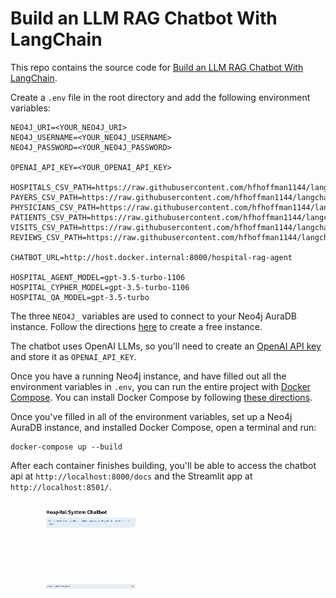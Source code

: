 # Build an LLM RAG Chatbot With LangChain

This repo contains the source code for [Build an LLM RAG Chatbot With LangChain](https://realpython.com/build-llm-rag-chatbot-with-langchain/#demo-a-llm-rag-chatbot-with-langchain-and-neo4j).

Create a `.env` file in the root directory and add the following environment variables:

```.env
NEO4J_URI=<YOUR_NEO4J_URI>
NEO4J_USERNAME=<YOUR_NEO4J_USERNAME>
NEO4J_PASSWORD=<YOUR_NEO4J_PASSWORD>

OPENAI_API_KEY=<YOUR_OPENAI_API_KEY>

HOSPITALS_CSV_PATH=https://raw.githubusercontent.com/hfhoffman1144/langchain_neo4j_rag_app/main/data/hospitals.csv
PAYERS_CSV_PATH=https://raw.githubusercontent.com/hfhoffman1144/langchain_neo4j_rag_app/main/data/payers.csv
PHYSICIANS_CSV_PATH=https://raw.githubusercontent.com/hfhoffman1144/langchain_neo4j_rag_app/main/data/physicians.csv
PATIENTS_CSV_PATH=https://raw.githubusercontent.com/hfhoffman1144/langchain_neo4j_rag_app/main/data/patients.csv
VISITS_CSV_PATH=https://raw.githubusercontent.com/hfhoffman1144/langchain_neo4j_rag_app/main/data/visits.csv
REVIEWS_CSV_PATH=https://raw.githubusercontent.com/hfhoffman1144/langchain_neo4j_rag_app/main/data/reviews.csv

CHATBOT_URL=http://host.docker.internal:8000/hospital-rag-agent

HOSPITAL_AGENT_MODEL=gpt-3.5-turbo-1106
HOSPITAL_CYPHER_MODEL=gpt-3.5-turbo-1106
HOSPITAL_QA_MODEL=gpt-3.5-turbo
```

The three `NEO4J_` variables are used to connect to your Neo4j AuraDB instance. Follow the directions [here](https://neo4j.com/cloud/platform/aura-graph-database/?ref=docs-nav-get-started) to create a free instance.

The chatbot uses OpenAI LLMs, so you'll need to create an [OpenAI API key](https://realpython.com/generate-images-with-dalle-openai-api/#get-your-openai-api-key) and store it as `OPENAI_API_KEY`.

Once you have a running Neo4j instance, and have filled out all the environment variables in `.env`, you can run the entire project with [Docker Compose](https://docs.docker.com/compose/). You can install Docker Compose by following [these directions](https://docs.docker.com/compose/install/).

Once you've filled in all of the environment variables, set up a Neo4j AuraDB instance, and installed Docker Compose, open a terminal and run:

```shell
docker-compose up --build
```

After each container finishes building, you'll be able to access the chatbot api at `http://localhost:8000/docs` and the Streamlit app at `http://localhost:8501/`.

![Demo](./langchain_rag_chatbot_demo.gif)
